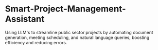 # Smart-Project-Management-Assistant
Using LLM's to streamline public sector projects by automating document generation, meeting scheduling, and natural language queries, boosting efficiency and reducing errors.

